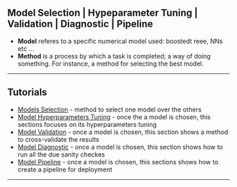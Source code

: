 ## Model Selection | Hypeparameter Tuning | Validation | Diagnostic | Pipeline
- **Model** referes to a specific numerical model used: boostedt reee, NNs etc ... 
- **Method** is a process by which a task is completed; a way of doing something. For instance, a method for selecting the best model. 
***

## Tutorials
- [Models Selection](https://github.com/kyaiooiayk/Model-Selection-Hypeparameter-Tuning-Validation-Diagnostic-Pipeline-Notes/tree/main/tutorials/Models_Selection) - method to select one model over the others
- [Model Hyperparameters Tuning](https://github.com/kyaiooiayk/Model-Selection-Hypeparameter-Tuning-Validation-Diagnostic-Pipeline-Notes/tree/main/tutorials/Model_Hyperparameters_Tuning) - once the a model is chosen, this sections focuses on its hyperparameters tuning
- [Model Validation](https://github.com/kyaiooiayk/Model-Selection-Hypeparameter-Tuning-Validation-Diagnostic-Pipeline-Notes/tree/main/tutorials/Model_Validation) - once a model is chosen, this section shows a method to cross-validate the results
- [Model Diagnostic](https://github.com/kyaiooiayk/Model-Selection-Hypeparameter-Tuning-Validation-Diagnostic-Pipeline-Notes/tree/main/tutorials/Model_Diagnostic) - once a model is chosen, this section shows how to run all the due sanity checkes
- [Model Pipeline](https://github.com/kyaiooiayk/Model-Selection-Hypeparameter-Tuning-Validation-Diagnostic-Pipeline-Notes/tree/main/tutorials/Model_Pipeline) - once a model is chosen, this sections shows how to create a pipeline for deployment
***

 
